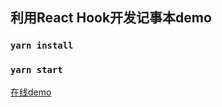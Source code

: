 ## 利用React Hook开发记事本demo



### `yarn install`

### `yarn start`


[在线demo](https://wxdx.github.io/note-app/index.html)


